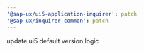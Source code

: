 ```yaml
---
'@sap-ux/ui5-application-inquirer': patch
'@sap-ux/inquirer-common': patch
---
```


update ui5 default version logic
